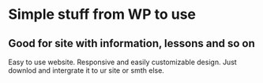 # Simple stuff from WP to use
## Good for site with information, lessons and so on

Easy to use website.
Responsive and easily customizable design.
Just downlod and intergrate it to ur site or smth else.
